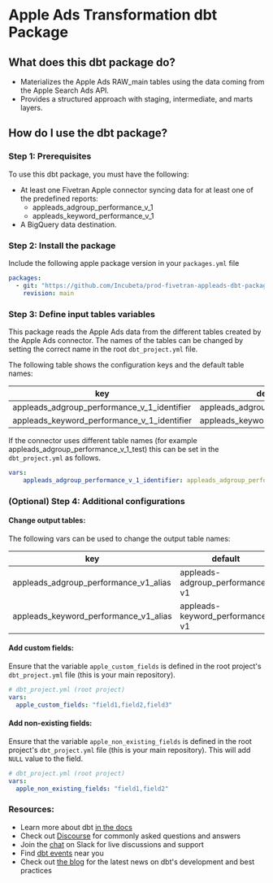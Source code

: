 # Apple Ads Transformation dbt Package

## What does this dbt package do?
* Materializes the Apple Ads RAW_main tables using the data coming from the Apple Search Ads API.
* Provides a structured approach with staging, intermediate, and marts layers.

## How do I use the dbt package?
### Step 1: Prerequisites
To use this dbt package, you must have the following:
- At least one Fivetran Apple connector syncing data for at least one of the predefined reports:
    - appleads_adgroup_performance_v_1
    - appleads_keyword_performance_v_1
- A BigQuery data destination.

### Step 2: Install the package
Include the following apple package version in your `packages.yml` file
```yaml
packages:
  - git: "https://github.com/Incubeta/prod-fivetran-appleads-dbt-package.git"
    revision: main
```

### Step 3: Define input tables variables
This package reads the Apple Ads data from the different tables created by the Apple Ads connector.
The names of the tables can be changed by setting the correct name in the root `dbt_project.yml` file.

The following table shows the configuration keys and the default table names:

|key|default|
|---|-------|
|appleads_adgroup_performance_v_1_identifier|appleads_adgroup_performance_v_1|
|appleads_keyword_performance_v_1_identifier|appleads_keyword_performance_v_1|

If the connector uses different table names (for example appleads_adgroup_performance_v_1_test) this can be set in the `dbt_project.yml` as follows.

```yaml
vars:
    appleads_adgroup_performance_v_1_identifier: appleads_adgroup_performance_v_1_test
```

### (Optional) Step 4: Additional configurations

#### Change output tables:
The following vars can be used to change the output table names:

|key| default                  |
|---|--------------------------|
|appleads_adgroup_performance_v1_alias| appleads-adgroup_performance-v1 |
|appleads_keyword_performance_v1_alias| appleads-keyword_performance-v1 |

#### Add custom fields:
Ensure that the variable `apple_custom_fields` is defined in the root project's `dbt_project.yml` file (this is your main repository).
```yaml
# dbt_project.yml (root project)
vars:
  apple_custom_fields: "field1,field2,field3"
```

#### Add non-existing fields:
Ensure that the variable `apple_non_existing_fields` is defined in the root project's `dbt_project.yml` file (this is your main repository).
This will add `NULL` value to the field.
```yaml
# dbt_project.yml (root project)
vars:
  apple_non_existing_fields: "field1,field2"
```

### Resources:
- Learn more about dbt [in the docs](https://docs.getdbt.com/docs/introduction)
- Check out [Discourse](https://discourse.getdbt.com/) for commonly asked questions and answers
- Join the [chat](https://community.getdbt.com/) on Slack for live discussions and support
- Find [dbt events](https://events.getdbt.com) near you
- Check out [the blog](https://blog.getdbt.com/) for the latest news on dbt's development and best practices
